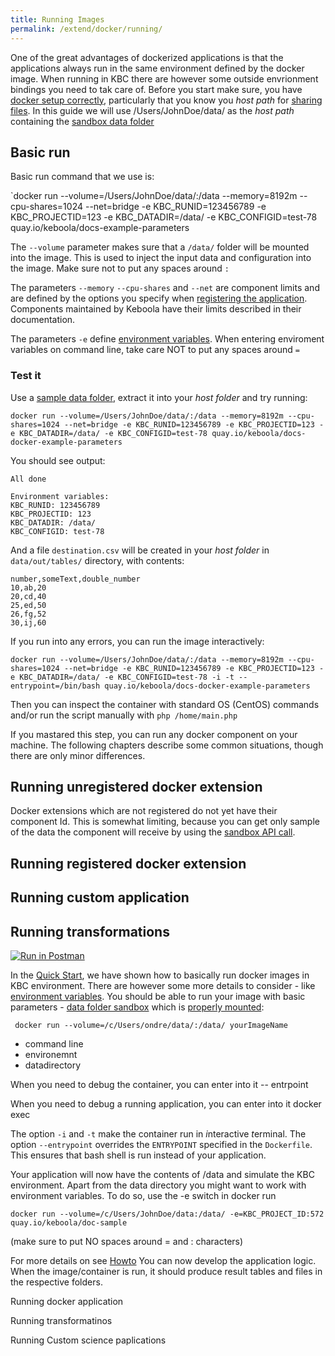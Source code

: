 ```yaml
---
title: Running Images
permalink: /extend/docker/running/
---
```


One of the great advantages of dockerized applications is that the applications always run in the
same environment defined by the docker image. When running in KBC there are however some outside
envrionment bindings you need to tak care of. Before you start make sure, you have
[docker setup correctly](/extend/docker/tutorial/setup/), particularly that you know
you *host path* for [sharing files](/extend/docker/tutorial/setup/sharing-files/). In this guide
we will use /Users/JohnDoe/data/ as the *host path* containing the 
[sandbox data folder](/extend/common-interface/sandbox/) 

## Basic run
Basic run command that we use is:

`docker run --volume=/Users/JohnDoe/data/:/data --memory=8192m --cpu-shares=1024 
--net=bridge -e KBC_RUNID=123456789 -e KBC_PROJECTID=123 -e KBC_DATADIR=/data/ 
-e KBC_CONFIGID=test-78 quay.io/keboola/docs-example-parameters

The `--volume` parameter makes sure that a `/data/` folder will be mounted into the image. This is used
to inject the input data and configuration into the image. Make sure not to put any spaces around `:`

The parameters `--memory` `--cpu-shares` and `--net` are component limits and are defined by the options you specify 
when [registering the application](/extend/registration/). Components maintained by Keboola have
their limits described in their documentation. 

The parameters `-e` define [environment variables](/extend/common-interface/environment/). When entering
enviroment variables on command line, take care NOT to put any spaces around `=` 

### Test it
Use a [sample data folder](/extend/docker/data-parameters.zip), extract it into your *host folder* and try running:

    docker run --volume=/Users/JohnDoe/data/:/data --memory=8192m --cpu-shares=1024 --net=bridge -e KBC_RUNID=123456789 -e KBC_PROJECTID=123 -e KBC_DATADIR=/data/ -e KBC_CONFIGID=test-78 quay.io/keboola/docs-docker-example-parameters

You should see output:

    All done

    Environment variables:
    KBC_RUNID: 123456789
    KBC_PROJECTID: 123
    KBC_DATADIR: /data/
    KBC_CONFIGID: test-78

And a file `destination.csv` will be created in your *host folder* in `data/out/tables/` directory, with contents:

    number,someText,double_number
    10,ab,20
    20,cd,40
    25,ed,50
    26,fg,52
    30,ij,60

If you run into any errors, you can run the image interactively:

    docker run --volume=/Users/JohnDoe/data/:/data --memory=8192m --cpu-shares=1024 --net=bridge -e KBC_RUNID=123456789 -e KBC_PROJECTID=123 -e KBC_DATADIR=/data/ -e KBC_CONFIGID=test-78 -i -t --entrypoint=/bin/bash quay.io/keboola/docs-docker-example-parameters

Then you can inspect the container with standard OS (CentOS) commands and/or run the script manually with
`php /home/main.php`

If you mastared this step, you can run any docker component on your machine. The following chapters describe 
some common situations, though there are only minor differences. 

## Running unregistered docker extension
Docker extensions which are not registered do not yet have their component Id. This is somewhat limiting, because you 
can get only sample of the data the component will receive by using 
the [sandbox API call](/extend/common-interface/sandbox/).


 

## Running registered docker extension
## Running custom application
## Running transformations 
[![Run in Postman](https://run.pstmn.io/button.png)](https://www.getpostman.com/run-collection/7dc2e4b41225738f5411)


In the [Quick Start](/extend/docker/quick-start/), we have shown how to basically run docker images 
in KBC environment. There are however some more details to consider - 
like [environment variables](/extend/common-interface/environment). You should be able to run
your image with basic parameters - [data folder sandbox](/extend/common-interface/sandbox) 
which is [properly mounted](/extend/docker/tutorial/sharing-files/):

     docker run --volume=/c/Users/ondre/data/:/data/ yourImageName


- command line
- environemnt
- datadirectory

When you need to debug the container, you can enter into it
-- entrpoint

When you need to debug a running application, you can enter into it
docker exec

The option `-i` and `-t` make the container run in *i*nteractive *t*erminal. The option 
`--entrypoint` overrides the `ENTRYPOINT` specified in the `Dockerfile`. This ensures that 
bash shell is run instead of your application. 

Your application will now have the contents of /data and simulate the KBC environment. Apart from the data directory you 
might want to work with environment variables. To do so, use the -e switch in docker run

`docker run --volume=/c/Users/JohnDoe/data:/data/ -e=KBC_PROJECT_ID:572 quay.io/keboola/doc-sample`

(make sure to put NO spaces around = and : characters)

For more details on see [Howto](/extend/docker/running/) You can now develop the application logic. 
When the image/container is run, it should produce result tables and files in the respective folders.

Running docker application

Running transformatinos

Running Custom science paplications
